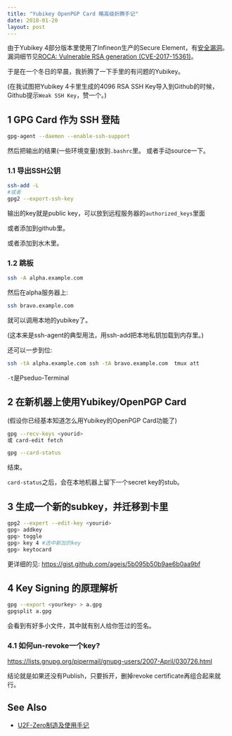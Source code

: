 ```yaml
---
title: "Yubikey OpenPGP Card 略高级折腾手记"
date: 2018-01-20
layout: post
---
```


由于Yubikey 4部分版本里使用了Infineon生产的Secure Element，有[安全漏洞](https://www.yubico.com/support/security-advisories/ysa-2017-01/)。漏洞细节见[ROCA: Vulnerable RSA generation (CVE-2017-15361)](https://crocs.fi.muni.cz/public/papers/rsa_ccs17)。

于是在一个冬日的早晨，我折腾了一下手里的有问题的Yubikey。

(在我试图把Yubikey 4卡里生成的4096 RSA SSH Key导入到Github的时候，Github提示`Weak SSH Key`，赞一个。)


## 1 GPG Card 作为 SSH 登陆

```bash
gpg-agent --daemon --enable-ssh-support
```
然后把输出的结果(一些环境变量)放到`.bashrc`里。 或者手动source一下。

### 1.1 导出SSH公钥

```bash
ssh-add -L
#或者
gpg2 --export-ssh-key 
```

输出的key就是public key，可以放到远程服务器的`authorized_keys`里面

或者添加到github里。

或者添加到水木里。


### 1.2 跳板

```bash
ssh -A alpha.example.com
```

然后在alpha服务器上:

```bash
ssh bravo.example.com
```

就可以调用本地的yubikey了。

(这本来是ssh-agent的典型用法，用ssh-add把本地私钥加载到内存里。)


还可以一步到位:

```bash
ssh -tA alpha.example.com ssh -tA bravo.example.com  tmux att
```

`-t`是Pseduo-Terminal

## 2 在新机器上使用Yubikey/OpenPGP Card

(假设你已经基本知道怎么用Yubikey的OpenPGP Card功能了)

```bash
gpg --recv-keys <yourid>
或 card-edit fetch

gpg --card-status
```
结束。

`card-status`之后，会在本地机器上留下一个secret key的stub。


## 3 生成一个新的subkey，并迁移到卡里

```bash
gpg2 --expert --edit-key <yourid>
gpg> addkey
gpg> toggle
gpg> key 4 #选中新加的key
gpg> keytocard
```

更详细的见: <https://gist.github.com/ageis/5b095b50b9ae6b0aa9bf>


## 4 Key Signing 的原理解析

```bash
gpg --export <yourkey> > a.gpg
gpgsplit a.gpg
```

会看到有好多小文件，其中就有别人给你签过的签名。


### 4.1 如何un-revoke一个key?

<https://lists.gnupg.org/pipermail/gnupg-users/2007-April/030726.html>

结论就是如果还没有Publish，只要拆开，删掉revoke certificate再组合起来就行。


## See Also

 - [U2F-Zero制造及使用手记](http://scateu.me/2016/11/30/u2f-zero.html)

